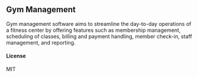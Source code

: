 ## Gym Management

Gym management software aims to streamline the day-to-day operations of a fitness center by offering features such as membership management, scheduling of classes, billing and payment handling, member check-in, staff management, and reporting.

#### License

MIT